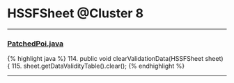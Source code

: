 # HSSFSheet @Cluster 8

***

### [PatchedPoi.java](https://searchcode.com/codesearch/view/72854649/)
{% highlight java %}
114. public void clearValidationData(HSSFSheet sheet) {
115.   sheet.getDataValidityTable().clear();
{% endhighlight %}

***

